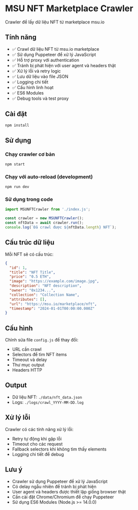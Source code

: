 # MSU NFT Marketplace Crawler

Crawler để lấy dữ liệu NFT từ marketplace msu.io

## Tính năng

- ✅ Crawl dữ liệu NFT từ msu.io marketplace
- ✅ Sử dụng Puppeteer để xử lý JavaScript
- ✅ Hỗ trợ proxy với authentication
- ✅ Tránh bị phát hiện với user agent và headers thật
- ✅ Xử lý lỗi và retry logic
- ✅ Lưu dữ liệu vào file JSON
- ✅ Logging chi tiết
- ✅ Cấu hình linh hoạt
- ✅ ES6 Modules
- ✅ Debug tools và test proxy

## Cài đặt

```bash
npm install
```

## Sử dụng

### Chạy crawler cơ bản

```bash
npm start
```

### Chạy với auto-reload (development)

```bash
npm run dev
```

### Sử dụng trong code

```javascript
import MSUNFTCrawler from './index.js';

const crawler = new MSUNFTCrawler();
const nftData = await crawler.run();
console.log(`Đã crawl được ${nftData.length} NFT`);
```

## Cấu trúc dữ liệu

Mỗi NFT sẽ có cấu trúc:

```json
{
  "id": 1,
  "title": "NFT Title",
  "price": "0.5 ETH",
  "image": "https://example.com/image.jpg",
  "description": "NFT description",
  "owner": "0x1234...",
  "collection": "Collection Name",
  "attributes": [],
  "url": "https://msu.io/marketplace/nft",
  "timestamp": "2024-01-01T00:00:00.000Z"
}
```

## Cấu hình

Chỉnh sửa file `config.js` để thay đổi:

- URL cần crawl
- Selectors để tìm NFT items
- Timeout và delay
- Thư mục output
- Headers HTTP

## Output

- Dữ liệu NFT: `./data/nft_data.json`
- Logs: `./logs/crawl_YYYY-MM-DD.log`

## Xử lý lỗi

Crawler có các tính năng xử lý lỗi:

- Retry tự động khi gặp lỗi
- Timeout cho các request
- Fallback selectors khi không tìm thấy elements
- Logging chi tiết để debug

## Lưu ý

- Crawler sử dụng Puppeteer để xử lý JavaScript
- Có delay ngẫu nhiên để tránh bị phát hiện
- User agent và headers được thiết lập giống browser thật
- Cần cài đặt Chrome/Chromium để chạy Puppeteer
- Sử dụng ES6 Modules (Node.js >= 14.0.0)
